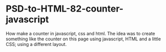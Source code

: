 # PSD-to-HTML-82-counter-javascript
How make a counter in javascript, css and html. The idea was to create something like the counter on this page using javascript, HTML and a little CSS; using a different layout.

